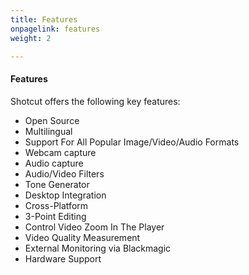 ```yaml
---
title: Features
onpagelink: features
weight: 2

---
```


#### **Features**

Shotcut offers the following key features:

- Open Source
- Multilingual
- Support For All Popular Image/Video/Audio Formats
- Webcam capture
- Audio capture
- Audio/Video Filters
- Tone Generator
- Desktop Integration
- Cross-Platform
- 3-Point Editing
- Control Video Zoom In The Player
- Video Quality Measurement
- External Monitoring via Blackmagic
- Hardware Support
 